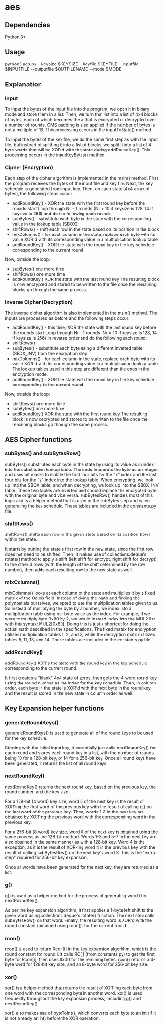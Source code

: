 # aes

## Dependencies
Python 3+

## Usage
python3 aes.py --keysize $KEYSIZE --keyfile $KEYFILE --inputfile $INPUTFILE --outputfile $OUTFILENAME --mode $MODE

## Explanation

### Input
To input the bytes of the input file into the program, we open it in binary mode and store them in a list. Then, we turn that list into a list of 4x4 blocks of bytes, each of which becomes the a that is encrypted or decrypted over a number of rounds. CMS padding is also applied if the number of bytes is not a multiple of 16. This processing occurs in the inputToState() method.

To input the bytes of the key file, we do the same first step as with the input file, but instead of splitting it into a list of blocks, we split it into a list of 4 byte words that will be XOR'd with the state during addRoundKey(). This processing occurs in the inputKeyBytes() method.

### Cipher (Encryption)
Each step of the cipher algorithm is implemented in the main() method. First the program receives the bytes of the input file and key file. Next, the key schedule is generated from input key. Then, on each state (4x4 array of bytes), the following steps occur:
* addRoundKey() - XOR the state with the first round key before the rounds start
Loop through Nr - 1 rounds (Nr = 10 if keysize is 128, 14 if keysize is 256) and do the following each round:
* subBytes() - substitute each byte in the state with the corresponding value in the lookup table (SBOX)
* shiftRows() - shift each row in the state based on its position in the block
* mixColumns() - for each column in the state, replace each byte with its value XOR'd with its corresponding value in a multiplication lookup table
* addRoundKey() - XOR the state with the round key in the key schedule corresponding to the current round

Now, outside the loop:
* subBytes() one more time
* shiftRows() one more time
* addRoundKey() XOR the state with the last round key
The resulting block is now encrypted and stored to be written to the file once the remaining blocks go through the same process.

### Inverse Cipher (Decryption)
The inverse cipher algorithm is also implemented in the main() method. The inputs are processed as before and the following steps occur:
* addRoundKey() - this time, XOR the state with the last round key before the rounds start
Loop through Nr - 1 rounds (Nr = 10 if keysize is 128, 14 if keysize is 256) in reverse order and do the following each round:
* shiftRows()
* subBytes() - substitute each byte using a different inverted table (SBOX_INV) from the encryption step
* mixColumns() - for each column in the state, replace each byte with its value XOR'd with its corresponding value in a multiplication lookup table. The lookup tables used in this step are different than the ones in the encryption mode.
* addRoundKey() - XOR the state with the round key in the key schedule corresponding to the current round

Now, outside the loop:
* shiftRows() one more time
* subBytes() one more time
* addRoundKey() XOR the state with the first round key
The resulting block is now decrypted and stored to be written to the file once the remaining blocks go through the same process.

## AES Cipher functions

### subBytes() and subBytesRow()
subBytes() substitutes each byte in the state by using its value as in index into the substitution lookup table. The code interprets the byte as an integer and uses bit masks to isolate the first four bits for the "x" index and the last four bits for the "y" index into the lookup table. When encrypting, we look up into the SBOX table, and when decrypting, we look up into the SBOX_INV table. These two tables are inverted and should replace the encrypted byte with the original byte and vice versa. subBytesRow() handles most of this logic and is a helper method that is used in the subBytes step and when generating the key schedule. These tables are included in the constants.py file.

### shiftRows()
shiftRows() shifts each row in the given state based on its position (row) within the state.

It starts by putting the state's first row in the new state, since the first row does not need to be shifted. Then, it makes use of collections.deque's rotate() method to apply a shift (left shift for encrypt, right shift for decrypt) to the other 3 rows (with the length of the shift determined by the row number), then adds each resulting row to the new state as well.

### mixColumns()
mixColumns() looks at each column of the state and multiplies it by a fixed matrix of the Galois field. Instead of doing the math and finding the polynomials ourselves, we opted to use the multiplication tables given to us. So instead of multiplying the byte by a number, we index into a multiplication table using our byte value as the index. For example, if we were to multiply byte 0x80 by 2, we would instead index into the MUL2 list with this syntax: MUL2[0x80]. Doing this is just a shortcut for doing the actual math described in the specifications. The fixed matrix for encryption utilizes multiplication tables 1, 2, and 3, while the decryption matrix utilizes tables 9, 11, 13, and 14. These tables are included in the constants.py file.

### addRoundKey()
addRoundKey() XOR's the state with the round key in the key schedule corresponding to the current round.

It first creates a "blank" 4x4 state of zeros, then gets the 4-word round key using the round number as the index for the key schedule. Then, in column order, each byte in the state is XOR'd with the next byte in the round key, and the result is stored in the new state in column order as well.

## Key Expansion helper functions

### generateRoundKeys()
generateRoundKeys() is used to generate all of the round keys to be used for the key schedule.

Starting with the initial input key, it essentially just calls nextRoundKey() for each round and stores each round key in a list, with the number of rounds being 10 for a 128-bit key, or 14 for a 256-bit key. Once all round keys have been generated, it returns the list of all round keys.

### nextRoundKey()
nextRoundKey() returns the next round key, based on the previous key, the round number, and the key size.

For a 128-bit (4 word) key size, word 0 of the next key is the result of XOR'ing the first word of the previous key with the result of calling g() on the last word of the previous key. Then, words 1-3 in the next key are obtained by XOR'ing the previous word with the corresponding word in the previous key.

For a 256-bit (8 word) key size, word 0 of the next key is obtained using the same process as the 128-bit method. Words 1-3 and 5-7 in the next key are also obtained in the same manner as with a 128-bit key. Word 4 is the exception, as it is the result of XOR-ing word 4 in the previous key with the result of calling subBytesRow() on the next key's word 3. This is the "extra step" required for 256-bit key expansion.

Once all words have been generated for the next key, they are returned as a list.

### g()
g() is used as a helper method for the process of generating word 0 in nextRoundKey().

As per the key expansion algorithm, it first applies a 1-byte left shift to the given word using collections.deque's rotate() function. The next step calls subBytesRow() on that word. Finally, the resulting word is XOR'd with the round constant (obtained using rcon()) for the current round.

### rcon()
rcon() is used to return Rcon[i] in the key expansion algorithm, which is the round constant for round i. It calls RC[i] (from constants.py) to get the first byte for Rcon[i], then uses 0x00 for the remining bytes. rcon() returns a 4-byte word for 128-bit key size, and an 8-byte word for 256-bit key size.

### xor()
xor() is a helper method that returns the result of XOR'ing each byte from one word with the corresponding byte in another word. xor() is used frequently throughout the key expansion process, including g() and nextRoundKey().

xor() also makes use of byteToInt(), which converts each byte to an int (if it is not already an int) before the XOR operation.
